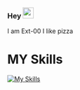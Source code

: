 ### Hey <img src="https://media.giphy.com/media/hvRJCLFzcasrR4ia7z/giphy.gif" width="25px">
I am Ext-00
I like pizza

# MY Skills
[![My Skills](https://skillicons.dev/icons?i=html,css,js)](https://skillicons.dev)
